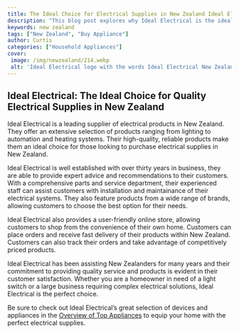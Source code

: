 ```yaml
---
title: The Ideal Choice for Electrical Supplies in New Zealand Ideal Electrical
description: "This blog post explores why Ideal Electrical is the ideal choice for electrical supplies in New Zealand Learn why this leading New Zealand retailer is the top choice for everything from cable and switches to home automation and smart security"
keywords: new zealand
tags: ["New Zealand", "Buy Appliance"]
author: Curtis
categories: ["Household Appliances"]
cover: 
 image: /img/newzealand/214.webp
 alt: 'Ideal Electrical logo with the words Ideal Electrical New Zealand written underneath'
---
```

## Ideal Electrical: The Ideal Choice for Quality Electrical Supplies in New Zealand 

Ideal Electrical is a leading supplier of electrical products in New Zealand. They offer an extensive selection of products ranging from lighting to automation and heating systems. Their high-quality, reliable products make them an ideal choice for those looking to purchase electrical supplies in New Zealand. 

Ideal Electrical is well established with over thirty years in business, they are able to provide expert advice and recommendations to their customers. With a comprehensive parts and service department, their experienced staff can assist customers with installation and maintainance of their electrical systems. They also feature products from a wide range of brands, allowing customers to choose the best option for their needs. 

Ideal Electrical also provides a user-friendly online store, allowing customers to shop from the convenience of their own home. Customers can place orders and receive fast delivery of their products within New Zealand. Customers can also track their orders and take advantage of competitively priced products. 

Ideal Electrical has been assisting New Zealanders for many years and their commitment to providing quality service and products is evident in their customer satisfaction. Whether you are a homeowner in need of a light switch or a large business requiring complex electrical solutions, Ideal Electrical is the perfect choice. 

Be sure to check out Ideal Electrical’s great selection of devices and appliances in the [Overview of Top Appliances](./pages/appliance-overview) to equip your home with the perfect electrical supplies.
